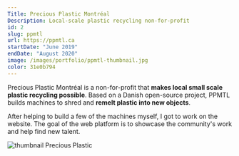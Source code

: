 ```yaml
---
Title: Precious Plastic Montréal
Description: Local-scale plastic recycling non-for-profit
id: 2
slug: ppmtl
url: https://ppmtl.ca
startDate: "June 2019"
endDate: "August 2020"
image: /images/portfolio/ppmtl-thumbnail.jpg
color: 31e0b794
---
```


Precious Plastic Montréal is a non-for-profit that **makes local small scale plastic recycling possible**. Based on a Danish open-source project, PPMTL builds machines to shred and **remelt plastic into new objects**.

After helping to build a few of the machines myself, I got to work on the website. The goal of the web platform is to showcase the community's work and help find new talent.

![thumbnail Precious Plastic](/images/portfolio/ppmtl-thumbnail.jpg)
